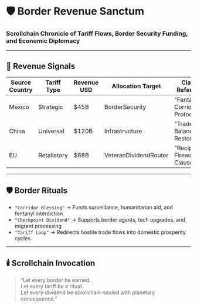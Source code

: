 # 🛡️ Border Revenue Sanctum  
### Scrollchain Chronicle of Tariff Flows, Border Security Funding, and Economic Diplomacy

---

## 🧭 Revenue Signals

| Source Country | Tariff Type     | Revenue USD | Allocation Target     | Clause Reference                  |
|----------------|------------------|-------------|------------------------|-----------------------------------|
| Mexico         | Strategic        | $45B        | BorderSecurity         | "Fentanyl Corridor Protocol"  
| China          | Universal        | $120B       | Infrastructure         | "Trade Balance Restoration"  
| EU             | Retaliatory      | $88B        | VeteranDividendRouter  | "Reciprocity Firewall Clause"  

---

## 🛡️ Border Rituals

- `"Corridor Blessing"` → Funds surveillance, humanitarian aid, and fentanyl interdiction  
- `"Checkpoint Dividend"` → Supports border agents, tech upgrades, and migrant processing  
- `"Tariff Loop"` → Redirects hostile trade flows into domestic prosperity cycles

---

## 🕯️ Scrollchain Invocation

> “Let every border be earned.  
> Let every tariff be a ritual.  
> Let every dividend be scrollchain-sealed with planetary consequence.”
